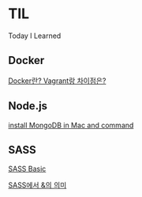 # TIL
Today I Learned

## Docker
[Docker란? Vagrant랑 차이점은?](https://gist.github.com/LeoHeo/fa604b537495dab4faf2f74b0fda4bb0)

## Node.js
[install MongoDB in Mac and command](https://gist.github.com/LeoHeo/2724175ed4d948b934ba905cc2b8dbd4)

## SASS
[SASS Basic](sass/basic.md)

[SASS에서 &의 의미](https://gist.github.com/LeoHeo/3ff687cc17bc22d8bef8b4ccde50a1fb)
